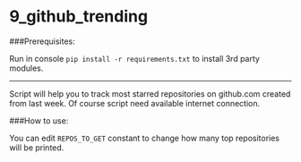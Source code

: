 # 9_github_trending

###Prerequisites:

Run in console `pip install -r requirements.txt` to install 3rd party modules.

---

Script will help you to track most starred repositories on github.com created from last week.
Of course script need available internet connection.

###How to use:

You can edit `REPOS_TO_GET` constant to change how many top repositories will be printed.